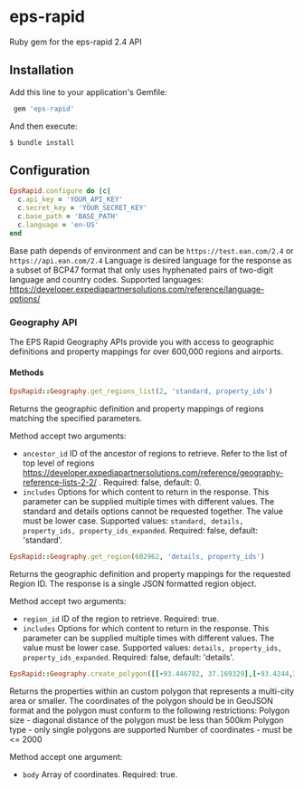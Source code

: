 # eps-rapid
Ruby gem for the eps-rapid 2.4 API

## Installation

Add this line to your application's Gemfile:

```ruby
 gem 'eps-rapid'
```

And then execute:

```$ bundle install```

## Configuration
```ruby
EpsRapid.configure do |c|
  c.api_key = 'YOUR_API_KEY'
  c.secret_key = 'YOUR_SECRET_KEY'
  c.base_path = 'BASE_PATH'
  c.language = 'en-US'
end
```
Base path depends of environment and can be `https://test.ean.com/2.4` or `https://api.ean.com/2.4`
Language is desired language for the response as a subset of BCP47 format that only uses hyphenated pairs of two-digit language and country codes. Supported languages: https://developer.expediapartnersolutions.com/reference/language-options/

### Geography API
The EPS Rapid Geography APIs provide you with access to geographic definitions and property mappings for over 600,000 regions and airports.
#### Methods
```ruby
EpsRapid::Geography.get_regions_list(2, 'standard, property_ids')
```
Returns the geographic definition and property mappings of regions matching the specified parameters.

Method accept two arguments:
- `ancestor_id` ID of the ancestor of regions to retrieve. Refer to the list of top level of regions https://developer.expediapartnersolutions.com/reference/geography-reference-lists-2-2/ .
Required: false, default: 0.
- `includes` Options for which content to return in the response. This parameter can be supplied multiple times with different values. The standard and details options cannot be requested together. The value must be lower case. Supported values: `standard, details, property_ids, property_ids_expanded`.
Required: false, default: 'standard'.

```ruby
EpsRapid::Geography.get_region(602962, 'details, property_ids')
```
Returns the geographic definition and property mappings for the requested Region ID. The response is a single JSON formatted region object.

Method accept two arguments:
- `region_id` ID of the region to retrieve.
Required: true.
- `includes` Options for which content to return in the response. This parameter can be supplied multiple times with different values. The value must be lower case. Supported values: `details, property_ids, property_ids_expanded`.
Required: false, default: 'details'.

```ruby
EpsRapid::Geography.create_polygon([[-93.446782, 37.169329],[-93.4244,37.169432]])
```
Returns the properties within an custom polygon that represents a multi-city area or smaller.
The coordinates of the polygon should be in GeoJSON format and the polygon must conform to the following restrictions:
Polygon size - diagonal distance of the polygon must be less than 500km
Polygon type - only single polygons are supported
Number of coordinates - must be <= 2000

Method accept one argument:
- `body` Array of coordinates.
Required: true.